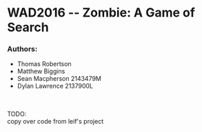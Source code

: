 # WAD2016  --  Zombie: A Game of Search

### Authors:
 * Thomas Robertson
 * Matthew Biggins
 * Sean Macpherson 2143479M
 * Dylan Lawrence 2137900L

<br /> <br />
TODO:<br />
copy over code from leif's project
